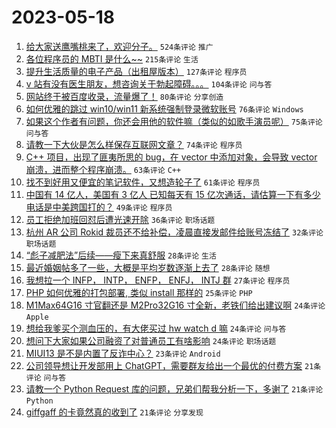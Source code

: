 # 2023-05-18

1. [给大家送鹰嘴桃来了，欢迎分子。](https://www.v2ex.com/t/940945) `524条评论` `推广`
1. [各位程序员的 MBTI 是什么~~](https://www.v2ex.com/t/940934) `215条评论` `生活`
1. [提升生活质量的电子产品（出租屋版本）](https://www.v2ex.com/t/940937) `127条评论` `程序员`
1. [v 站有没有医生朋友，想咨询关于勃起障碍。。。](https://www.v2ex.com/t/940992) `104条评论` `问与答`
1. [网站终于被百度收录，流量爆了！](https://www.v2ex.com/t/940991) `80条评论` `分享创造`
1. [如何优雅的跳过 win10/win11 新系统强制登录微软账号](https://www.v2ex.com/t/940889) `76条评论` `Windows`
1. [如果这个作者有问题，你还会用他的软件嘛（类似的如歌手演员呢）](https://www.v2ex.com/t/941057) `75条评论` `问与答`
1. [请教一下大伙是怎么样保存互联网文章？](https://www.v2ex.com/t/941024) `74条评论` `程序员`
1. [C++ 项目，出现了匪夷所思的 bug，在 vector 中添加对象，会导致 vector 崩溃，进而整个程序崩溃。](https://www.v2ex.com/t/941007) `63条评论` `C++`
1. [找不到好用又便宜的笔记软件，又想造轮子了](https://www.v2ex.com/t/940969) `61条评论` `程序员`
1. [中国有 14 亿人，美国有 3 亿人 已知每天有 15 亿次通话，请估算一下有多少电话是中美跨国打的？](https://www.v2ex.com/t/940947) `49条评论` `程序员`
1. [员工拒绝加班回怼后遭光速开除](https://www.v2ex.com/t/941044) `36条评论` `职场话题`
1. [杭州 AR 公司 Rokid 裁员还不给补偿，凌晨直接发邮件给账号冻结了](https://www.v2ex.com/t/940941) `32条评论` `职场话题`
1. [“彪子减肥法”后续——瘦下来真舒服](https://www.v2ex.com/t/940926) `28条评论` `生活`
1. [最近婚姻帖多了一些，大概是平均岁数逐渐上去了](https://www.v2ex.com/t/940894) `28条评论` `随想`
1. [我想拉一个 INFP， INTP， ENFP， ENFJ， INTJ 群](https://www.v2ex.com/t/941050) `27条评论` `程序员`
1. [PHP 如何优雅的打包部署, 类似 install 那样的](https://www.v2ex.com/t/940901) `25条评论` `PHP`
1. [M1Max64G16 寸官翻还是 M2Pro32G16 寸全新，老铁们给出建议啊](https://www.v2ex.com/t/941098) `24条评论` `Apple`
1. [想给我爹买个测血压的，有大佬买过 hw watch d 嘛](https://www.v2ex.com/t/941082) `24条评论` `问与答`
1. [想问下大家如果公司融资了对普通员工有啥影响](https://www.v2ex.com/t/940977) `24条评论` `职场话题`
1. [MIUI13 是不是内置了反诈中心？](https://www.v2ex.com/t/941071) `23条评论` `Android`
1. [公司领导想让开发部用上 ChatGPT，需要群友给出一个最优的付费方案](https://www.v2ex.com/t/941048) `21条评论` `问与答`
1. [请教一个 Python Request 库的问题，兄弟们帮我分析一下，多谢了](https://www.v2ex.com/t/941032) `21条评论` `Python`
1. [giffgaff 的卡竟然真的收到了](https://www.v2ex.com/t/941014) `21条评论` `分享发现`
